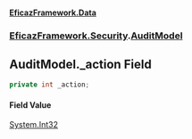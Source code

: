 #### [EficazFramework.Data](EficazFrameworkData.md 'EficazFramework Data')
### [EficazFramework.Security](EficazFrameworkData.md#EficazFramework.Security 'EficazFramework.Security').[AuditModel](EficazFramework.Security/AuditModel.md 'EficazFramework.Security.AuditModel')

## AuditModel._action Field

```csharp
private int _action;
```

#### Field Value
[System.Int32](https://docs.microsoft.com/en-us/dotnet/api/System.Int32 'System.Int32')